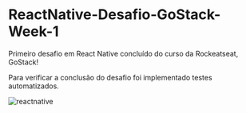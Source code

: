 # ReactNative-Desafio-GoStack-Week-1
Primeiro desafio em React Native concluído do curso da Rockeatseat, GoStack!

Para verificar a conclusão do desafio foi implementado testes automatizados.

![reactnative](https://user-images.githubusercontent.com/38704936/80172098-6e5d9d80-85c2-11ea-9250-c210334adeac.PNG)
